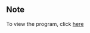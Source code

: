 ## Note
To view the program, click [here](https://github.com/yusufpraditya/portfolio/blob/main/kibo-rpc/DefaultApk/app/src/main/java/jp/jaxa/iss/kibo/rpc/defaultapk/YourService.java)
